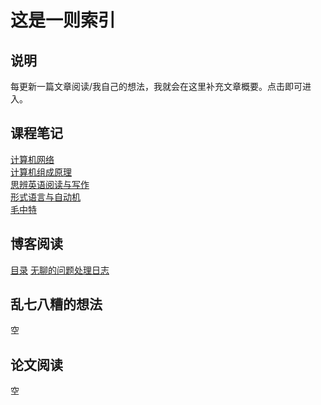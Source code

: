 # 这是一则索引

## 说明

每更新一篇文章阅读/我自己的想法，我就会在这里补充文章概要。点击即可进入。

## 课程笔记

[计算机网络](/Computer_Networks/Computer_Networks.md)  
[计算机组成原理](/Computer_Organization_and_Design/Computer_Organization_and_Design.md)  
[思辨英语阅读与写作](/Critical_English_Reading_and_Writing/Critical_English_Reading_and_Writing.md)  
[形式语言与自动机](/Formal_Languages_and_Automata/Formal_Languages_and_Automata.md)  
[毛中特](/Introduction_to_Mao_Zedong_Thought/Introduction_to_Mao_Zedong_Thought.md)

## 博客阅读

[目录](/Blog_Recording/index.md)
[无聊的问题处理日志](/blog.md)

## 乱七八糟的想法

空

## 论文阅读

空
